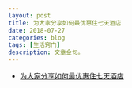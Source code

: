 ```yaml
---
layout: post
title: 为大家分享如何最优惠住七天酒店
date: 2018-07-27
categories: blog
tags: [生活窍门]
description: 文章金句。
---
```


- [为大家分享如何最优惠住七天酒店](http://www.lukou.com/userfeed/16656546)
